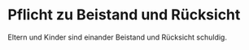 # Pflicht zu Beistand und Rücksicht

Eltern und Kinder sind einander Beistand und Rücksicht schuldig. 

